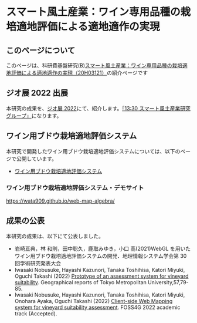 # スマート風土産業：ワイン専用品種の栽培適地評価による適地適作の実現

## このページについて

このページは、科研費基盤研究(B)[スマート風土産業：ワイン専用品種の栽培適地評価による適地適作の実現（20H03121）](https://kaken.nii.ac.jp/ja/grant/KAKENHI-PROJECT-20H03121/)の紹介ページです

## ジオ展 2022 出展

本研究の成果を、[ジオ展 2022](https://www.geoten.org/2022/)にて、紹介します。[「13:30 スマート風土産業研究グループ」](https://www.geoten.org/2022/presen)になります。

## ワイン用ブドウ栽培適地評価システム

本研究で開発したワイン用ブドウ栽培適地評価システムについては、以下のページで公開しています。

- [ワイン用ブドウ栽培適地評価システム](https://github.com/wata909/web-map-algebra/tree/main/docs)

### ワイン用ブドウ栽培適地評価システム・デモサイト

https://wata909.github.io/web-map-algebra/

## 成果の公表

本研究の成果は、以下にて公表しました。

- 岩崎亘典，林 和則，田中聡久，鹿取みゆき，小口 高(2021)WebGL を用いたワイン用ブドウ栽培適地評価システムの開発．地理情報システム学会第 30 回学術研究発表大会
- Iwasaki Nobusuke, Hayashi Kazunori, Tanaka Toshihisa, Katori Miyuki, Oguchi Takashi (2022) [Prototype of an assessment system for vineyard suitability](https://tokyo-metro-u.repo.nii.ac.jp/?action=pages_view_main&active_action=repository_view_main_item_detail&item_id=9443&item_no=1&page_id=30&block_id=164). Geographical reports of Tokyo Metropolitan University,57,79-85.
- Iwasaki Nobusuke, Hayashi Kazunori, Tanaka Toshihisa, Katori Miyuki, Onohara Ayaka, Oguchi Takashi (2022) [Client-side Web Mapping system for vineyard suitability assessment](https://talks.osgeo.org/foss4g-2022-academic-track/talk/review/KZSRRV8ZS7PJZUZRDWMBY39XHALYP8M9). FOSS4G 2022 academic track (Accepted).
